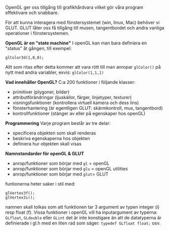 OpenGL ger oss tillgång till grafikhårdvara vilket gör våra program effektivare och snabbare.

För att kunna interagera med fönstersystemet (win, linux, Mac) behöver vi GLUT. GLUT låter oss få tillgång till musen, tangentbordet och andra vanliga operationer i fönstersystemen.

**OpenGL är en "state machine"** I openGL kan man bara definiera en "status" åt gången, till exempel:

    glColor3d(1,0,0);

Allt som ritas efter detta kommer att vara rött till man anropar `glColor()` på nytt med andra variabler, exvis: `glColor(1,1,1)`

**Vad innehåller OpenGL?**
C:a 200 funktioner i följande klasser:
* primitiver (plygoner, bilder)
* attributförändringar (ljuskällor, färger, linjetyper, texturer)
* visningsfunktioner (kontrollera virtuell kamera och dess lins)
* fönsterhantering (är egentligen GLUT: skärmkontroll, mus, tangentbord)
* kontrollfunktioner (stänger av eller på egenskaper hos openGL)

**Programmering**
Varje program består av tre delar:
* specificera objekten som skall renderas
* beskriva egenskaperna hos objekten
* definiera hur objekten skall visas

**Namnstandarder för openGL & GLUT**
* anrop/funktioner som börjar med `gl` = openGL
* anrop/funktioner som börjar med `glu` = openGL utilities
* anrop/funktioner som börjar med `glut`= GLUT

funtionerna heter saker i stil med:

    glVertex3f(); 
    glVertex3i();

namnen skall tolkas som att funktionen tar 3 argument av typen integer (i) resp float (f).
Vissa funktioner i openGL vill ha inputargument av typerna:
`GLfloat`, `GLdouble` eller `GLint`
det är inte konstigare än att de datatyperna är definierade i gl.h med en liten rad som säger: `typedef GLfloat float;` osv.